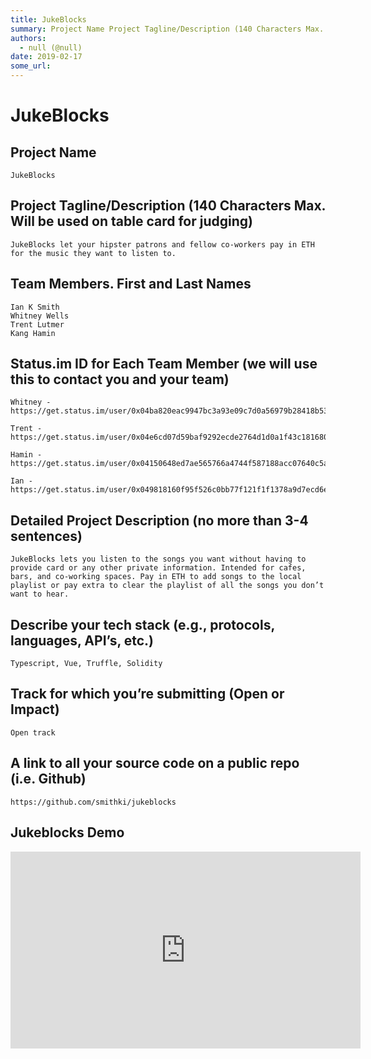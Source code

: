 ```yaml
---
title: JukeBlocks
summary: Project Name Project Tagline/Description (140 Characters Max. Will be used on table card for judging) Team Members. First and Last Names Status.im ID for Each Team Member (we will use this to contact you and your team) Detailed Project Description (no more than 3-4 sentences) Describe your tech stack (e.g., protocols, languages, API’s, etc.) Track for which you’re submitting (Open or Impact) A link to all your source code on a public repo (i.e. Github) Jukeblocks Demo
authors:
  - null (@null)
date: 2019-02-17
some_url: 
---
```


# JukeBlocks



## Project Name

    JukeBlocks

## Project Tagline/Description (140 Characters Max. Will be used on table card for judging)

    JukeBlocks let your hipster patrons and fellow co-workers pay in ETH for the music they want to listen to.

## Team Members. First and Last Names

    Ian K Smith
    Whitney Wells
    Trent Lutmer
    Kang Hamin

## Status.im ID for Each Team Member (we will use this to contact you and your team)

    Whitney - https://get.status.im/user/0x04ba820eac9947bc3a93e09c7d0a56979b28418b5353d60e6027230396788b7129d6255039bd9f12522d0650cffe67ee15fd63b7561a0e4d0ff27332efcd7c3d95

    Trent - https://get.status.im/user/0x04e6cd07d59baf9292ecde2764d1d0a1f43c181680e7ae818458847bfbf7b7b37fbcdea912cadb802590704afbdb382940b744d5b84b50d00719181c0337c7c47c

    Hamin - https://get.status.im/user/0x04150648ed7ae565766a4744f587188acc07640c5aeb4462760a0066a35edc4a20b484da4da53cb586c5e3f73177c91bf33cd8f834d42e648c7f80500a9e5a0b72

    Ian - https://get.status.im/user/0x049818160f95f526c0bb77f121f1f1378a9d7ecd6ed928f191fc9152feae86f433e1a05273d7465955aae310e076b5be25d6016a209b4183c245170cb02499cfe5



## Detailed Project Description (no more than 3-4 sentences)

    JukeBlocks lets you listen to the songs you want without having to provide card or any other private information. Intended for cafes, bars, and co-working spaces. Pay in ETH to add songs to the local playlist or pay extra to clear the playlist of all the songs you don’t want to hear. 

## Describe your tech stack (e.g., protocols, languages, API’s, etc.)

    Typescript, Vue, Truffle, Solidity    

## Track for which you’re submitting (Open or Impact)

    Open track


## A link to all your source code on a public repo (i.e. Github)

    https://github.com/smithki/jukeblocks

## Jukeblocks Demo

<div align="center"><iframe width="560" height="315" src="https://www.youtube.com/embed/emgYHPgGXHY" frameborder="0" allow="encrypted-media" allowfullscreen></iframe></div>




